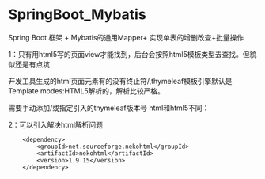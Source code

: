 # SpringBoot_Mybatis
Spring Boot 框架 + Mybatis的通用Mapper+ 实现单表的增删改查+批量操作

1：只有用html5写的页面view才能找到，后台会按照html5模板类型去查找。但貌似还是有点坑

开发工具生成的html页面元素有的没有终止符/,thymeleaf模板引擎默认是Template modes:HTML5解析的，解析比较严格。

需要手动添加/或指定引入的thymeleaf版本号
html和html5不同：
<meta charset="utf-8" >
<meta charset="utf-8" />

2：可以引入解决html解析问题
 <!--启用不严格检查html-->
        <dependency>
            <groupId>net.sourceforge.nekohtml</groupId>
            <artifactId>nekohtml</artifactId>
            <version>1.9.15</version>
        </dependency>
